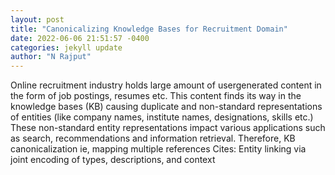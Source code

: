 ```yaml
--- 
layout: post 
title: "Canonicalizing Knowledge Bases for Recruitment Domain" 
date: 2022-06-06 21:51:57 -0400 
categories: jekyll update 
author: "N Rajput" 
--- 
```

Online recruitment industry holds large amount of usergenerated content in the form of job postings, resumes etc. This content finds its way in the knowledge bases (KB) causing duplicate and non-standard representations of entities (like company names, institute names, designations, skills etc.) These non-standard entity representations impact various applications such as search, recommendations and information retrieval. Therefore, KB canonicalization ie, mapping multiple references Cites: Entity linking via joint encoding of types, descriptions, and context